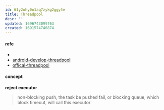 ```yaml
---
id: 61y2ohy0o1aq7zykg2ggy5e
title: Threadpool
desc: ''
updated: 1696743099763
created: 1691574746874
---
```


#### refe
- []()
- [android-develop-threadpool](https://developer.android.com/reference/java/util/concurrent/ThreadPoolExecutor)
- [offical-threadpool](https://docs.oracle.com/javase/8/docs/api/java/util/concurrent/ThreadPoolExecutor.html)

#### concept
**reject executor**
> non-blocking push, the task be pushed fail, or blocking queue, which block timeout, will call this executor